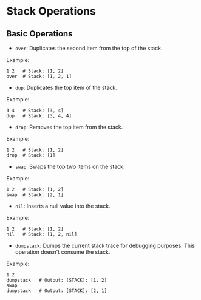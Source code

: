 # Stack Operations

## Basic Operations

- `over`: Duplicates the second item from the top of the stack.

Example:

```beremiz
1 2   # Stack: [1, 2]
over  # Stack: [1, 2, 1]
```

- `dup`: Duplicates the top item of the stack.

Example:

```beremiz
3 4   # Stack: [3, 4]
dup   # Stack: [3, 4, 4]
```

- `drop`: Removes the top item from the stack.

Example:

```beremiz
1 2   # Stack: [1, 2]
drop  # Stack: [1]
```

- `swap`: Swaps the top two items on the stack.

Example:

```beremiz
1 2   # Stack: [1, 2]
swap  # Stack: [2, 1]
```

- `nil`: Inserts a null value into the stack.

Example:

```beremiz
1 2   # Stack: [1, 2]
nil   # Stack: [1, 2, nil]
```

- `dumpstack`: Dumps the current stack trace for debugging purposes. This operation doesn't consume the stack.

Example:

```beremiz
1 2
dumpstack   # Output: [STACK]: [1, 2]
swap
dumpstack   # Output: [STACK]: [2, 1]
```
